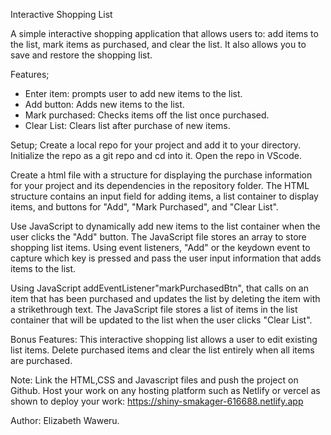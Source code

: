 Interactive Shopping List

A simple interactive shopping application that allows users to: add items to the list, mark items as purchased, and clear the list. It also allows you to save and restore the shopping list.

Features;
- Enter item: prompts user to add new items to the list.
- Add button: Adds new items to the list.
- Mark purchased: Checks items off the list once purchased.
- Clear List: Clears list after purchase of new items.

Setup;
Create a local repo for your project and add it to your directory. Initialize the repo as a git repo and cd into it. Open the repo in VScode.

Create a html file with a structure for displaying the purchase information for your project and its dependencies in the repository folder. The HTML structure contains an input field for adding items, a list container to display items, and buttons for "Add", "Mark Purchased", and "Clear List".

Use JavaScript to dynamically add new items to the list container when the user clicks the "Add" button.
The JavaScript file stores an array to store shopping list items. Using event listeners, "Add" or the keydown event to capture which key is pressed and pass the user input information that adds items to the list. 

Using JavaScript addEventListener"markPurchasedBtn", that calls on an item that has been purchased and updates the list by deleting the item with a strikethrough text. The JavaScript file stores a list of items in the list container that will be updated to the list when the user clicks "Clear List".

Bonus Features:
This interactive shopping list allows a user to edit existing list items.
Delete purchased items and clear the list entirely when all items are purchased.

Note:
Link the HTML,CSS and Javascript files and push the project on Github. Host your work on any hosting platform such as Netlify or vercel as shown to deploy your work: 
https://shiny-smakager-616688.netlify.app


Author: Elizabeth Waweru.
